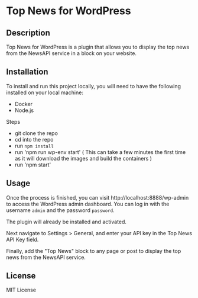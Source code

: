 # Top News for WordPress

## Description

Top News for WordPress is a plugin that allows you to display the top news from the NewsAPI service in a block on your website.

## Installation

To install and run this project locally, you will need to have the following installed on your local machine:

- Docker
- Node.js

Steps
- git clone the repo
- cd into the repo
- run `npm install`
- run 'npm run wp-env start' ( This can take a few minutes the first time as it will download the images and build the containers )
- run 'npm start'

## Usage

Once the process is finished, you can visit http://localhost:8888/wp-admin to access the WordPress admin dashboard. You can log in with the username `admin` and the password `password`.

The plugin will already be installed and activated.

Next navigate to Settings > General, and enter your API key in the Top News API Key field.

Finally, add the "Top News" block to any page or post to display the top news from the NewsAPI service.

## License

MIT License
